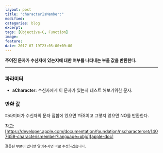 ```yaml
---
layout: post
title: "characterIsMember:"
modified:
categories: blog
excerpt:
tags: [Objective-C, Function]
image:
feature:
date: 2017-07-19T23:05:00+09:00
---
```


**주어진 문자가 수신자에 있는지에 대한 여부를 나타내는 부울 값을 반환한다.**

---
### 파라미터
 - **aCharacter:** 수신자에게 이 문자가 있는지 테스트 해보기위한 문자.

### 반환 값
파라미터가 수신자의 문자 집합에 있으면 YES이고 그렇지 않으면 NO를 반환한다.

참고: [https://developer.apple.com/documentation/foundation/nscharacterset/1407659-characterismember?language=objc][apple-doc]

<sub>잘못된 부분이 있다면 알려주시면 바로 수정하겠습니다.</sub>

[apple-doc]: https://developer.apple.com/documentation/foundation/nscharacterset/1407659-characterismember?language=objc
